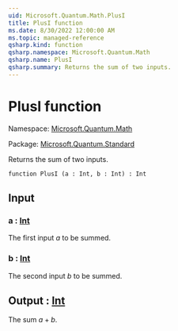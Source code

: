 ```yaml
---
uid: Microsoft.Quantum.Math.PlusI
title: PlusI function
ms.date: 8/30/2022 12:00:00 AM
ms.topic: managed-reference
qsharp.kind: function
qsharp.namespace: Microsoft.Quantum.Math
qsharp.name: PlusI
qsharp.summary: Returns the sum of two inputs.
---
```


# PlusI function

Namespace: [Microsoft.Quantum.Math](xref:Microsoft.Quantum.Math)

Package: [Microsoft.Quantum.Standard](https://nuget.org/packages/Microsoft.Quantum.Standard)


Returns the sum of two inputs.

```qsharp
function PlusI (a : Int, b : Int) : Int
```


## Input

### a : [Int](xref:microsoft.quantum.qsharp.valueliterals#int-literals)

The first input $a$ to be summed.


### b : [Int](xref:microsoft.quantum.qsharp.valueliterals#int-literals)

The second input $b$ to be summed.



## Output : [Int](xref:microsoft.quantum.qsharp.valueliterals#int-literals)

The sum $a + b$.